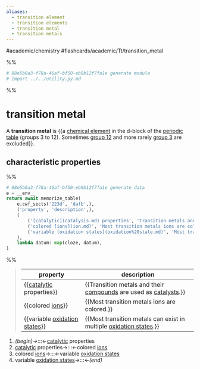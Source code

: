 ```yaml
---
aliases:
  - transition element
  - transition elements
  - transition metal
  - transition metals
---
```


#academic/chemistry #flashcards/academic/Tt/transition_metal

%%
```Python
# 08e5b0a3-f78a-46af-bf50-eb9b12f7fa1e generate module
# import ../../utility.py.md
```
%%

# transition metal

A __transition metal__ is {{a [chemical element](chemical%20element.md) in the d-block of the [periodic table](periodic%20table.md) (groups 3 to 12). Sometimes [group 12](group%2012%20element.md) and more rarely [group 3](group%203%20element.md) are excluded}}. <!--SR:!2023-04-10,1,230-->

## characteristic properties

%%
```Python
# 08e5b0a3-f78a-46af-bf50-eb9b12f7fa1e generate data
e = __env__
return await memorize_table(
	e.cwf_sects('223d', 'dafb',),
	('property', 'description',),
	(
		('[catalytic](catalysis.md) properties', 'Transition metals and their [compounds](chemical%20compound.md) are used as [catalysts](catalysis.md).',),
		('colored [ions](ion.md)', 'Most transition metals ions are colored.',),
		('variable [oxidation states](oxidation%20state.md)', 'Most transition metals can exist in multiple [oxidation states](oxidation%20state.md).',),
	),
	lambda datum: map(cloze, datum),
)
```
%%

<!--08e5b0a3-f78a-46af-bf50-eb9b12f7fa1e generate section="223d"--><!-- The following content is generated at 2023-04-09T14:14:06.744759+08:00. Any edits will be overridden! -->

> | property | description |
> |-|-|
> | {{[catalytic](catalysis.md) properties}} | {{Transition metals and their [compounds](chemical%20compound.md) are used as [catalysts](catalysis.md).}} |
> | {{colored [ions](ion.md)}} | {{Most transition metals ions are colored.}} |
> | {{variable [oxidation states](oxidation%20state.md)}} | {{Most transition metals can exist in multiple [oxidation states](oxidation%20state.md).}} | <!--SR:!2023-04-13,4,270!2023-04-13,4,270!2023-04-13,4,270!2023-04-13,4,270!2023-04-13,4,270!2023-04-13,4,270-->

<!--/08e5b0a3-f78a-46af-bf50-eb9b12f7fa1e-->

<!--08e5b0a3-f78a-46af-bf50-eb9b12f7fa1e generate section="dafb"--><!-- The following content is generated at 2023-04-08T14:02:07.542272+08:00. Any edits will be overridden! -->

1. _(begin)_→:::←[catalytic](catalysis.md) properties <!--SR:!2023-04-13,4,270!2023-04-13,4,270-->
2. [catalytic](catalysis.md) properties→:::←colored [ions](ion.md) <!--SR:!2023-04-13,4,270!2023-04-13,4,270-->
3. colored [ions](ion.md)→:::←variable [oxidation states](oxidation%20state.md) <!--SR:!2023-04-13,4,270!2023-04-13,4,270-->
4. variable [oxidation states](oxidation%20state.md)→:::←_(end)_ <!--SR:!2023-04-13,4,270!2023-04-13,4,270-->

<!--/08e5b0a3-f78a-46af-bf50-eb9b12f7fa1e-->
